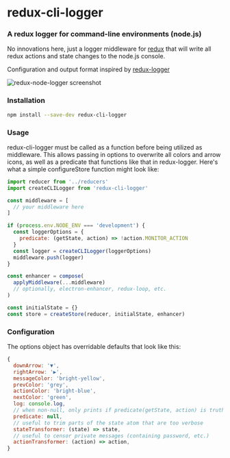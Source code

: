 # redux-cli-logger

### A redux logger for command-line environments (node.js)

No innovations here, just a logger middleware for
[redux](https://github.com/rackt/redux) that will write all redux actions and
state changes to the node.js console.

Configuration and output format inspired by [redux-logger](https://github.com/fcomb/redux-logger)

![redux-node-logger screenshot](https://cloud.githubusercontent.com/assets/9889378/9400145/f321b9fe-478b-11e5-9f77-b08baf9573b9.png
"A Redux Logger for Node Environments")

### Installation

```bash
npm install --save-dev redux-cli-logger
```

### Usage

redux-cli-logger must be called as a function before being utilized as
middleware. This allows passing in options to overwrite all colors and arrow
icons, as well as a predicate that functions like that in redux-logger. Here's
what a simple configureStore function might look like:

```javascript
import reducer from '../reducers'
import createCLILogger from 'redux-cli-logger'

const middleware = [
  // your middleware here
]

if (process.env.NODE_ENV === 'development') {
  const loggerOptions = {
    predicate: (getState, action) => !action.MONITOR_ACTION
  }
  const logger = createCLILogger(loggerOptions)
  middleware.push(logger)
}

const enhancer = compose(
  applyMiddleware(...middleware)
  // optionally, electron-enhancer, redux-loop, etc.
)

const initialState = {}
const store = createStore(reducer, initialState, enhancer)
```

### Configuration

The options object has overridable defaults that look like this:

```javascript
{
  downArrow: '▼',
  rightArrow: '▶',
  messageColor: 'bright-yellow',
  prevColor: 'grey',
  actionColor: 'bright-blue',
  nextColor: 'green',
  log: console.log,
  // when non-null, only prints if predicate(getState, action) is truthy
  predicate: null,
  // useful to trim parts of the state atom that are too verbose
  stateTransformer: (state) => state,
  // useful to censor private messages (containing password, etc.)
  actionTransformer: (action) => action,
}
```

